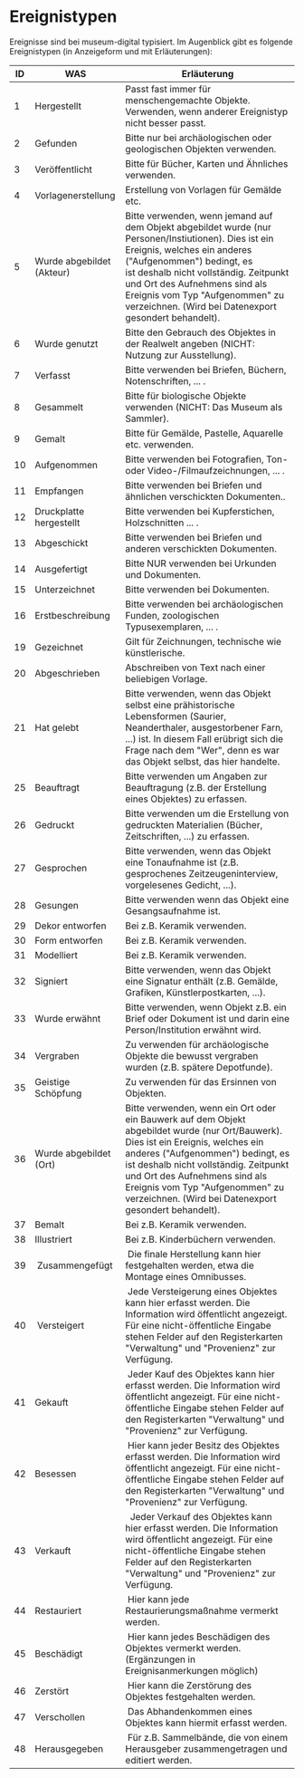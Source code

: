 Ereignistypen
=============

Ereignisse sind bei museum-digital typisiert. Im Augenblick gibt es
folgende Ereignistypen (in Anzeigeform und mit Erläuterungen):

| ID  | WAS                       | Erläuterung                                                                                                                     |
|-----|---------------------------|---------------------------------------------------------------------------------------------------------------------------------|
| 1   | Hergestellt               | Passt fast immer für menschengemachte Objekte. Verwenden, wenn anderer Ereignistyp nicht besser passt.                          |
| 2   | Gefunden                  | Bitte nur bei archäologischen oder geologischen Objekten verwenden.                                                             |
| 3   | Veröffentlicht            | Bitte für Bücher, Karten und Ähnliches verwenden.                                                                               |
| 4   | Vorlagenerstellung        | Erstellung von Vorlagen für Gemälde etc.                                                                                        |
| 5   | Wurde abgebildet (Akteur) | Bitte verwenden, wenn jemand auf dem Objekt abgebildet wurde (nur Personen/Instiutionen). Dies ist ein Ereignis, welches ein anderes (\"Aufgenommen\") bedingt, es ist deshalb nicht vollständig. Zeitpunkt und Ort des Aufnehmens sind als Ereignis vom Typ \"Aufgenommen\" zu verzeichnen. (Wird bei Datenexport gesondert behandelt). |
| 6   | Wurde genutzt             | Bitte den Gebrauch des Objektes in der Realwelt angeben (NICHT: Nutzung zur Ausstellung).                                       |
| 7   | Verfasst                  | Bitte verwenden bei Briefen, Büchern, Notenschriften, \... .                                                                    |
| 8   | Gesammelt                 | Bitte für biologische Objekte verwenden (NICHT: Das Museum als Sammler).                                                        |
| 9   | Gemalt                    | Bitte für Gemälde, Pastelle, Aquarelle etc. verwenden.                                                                          |
| 10  | Aufgenommen               | Bitte verwenden bei Fotografien, Ton- oder Video-/Filmaufzeichnungen, \... .                                                    |
| 11  | Empfangen                 | Bitte verwenden bei Briefen und ähnlichen verschickten Dokumenten..                                                             |
| 12  | Druckplatte hergestellt   | Bitte verwenden bei Kupferstichen, Holzschnitten \... .                                                                         |
| 13  | Abgeschickt               | Bitte verwenden bei Briefen und anderen verschickten Dokumenten.                                                                |
| 14  | Ausgefertigt              | Bitte NUR verwenden bei Urkunden und Dokumenten.                                                                                |
| 15  | Unterzeichnet             | Bitte verwenden bei Dokumenten.                                                                                                 |
| 16  | Erstbeschreibung          | Bitte verwenden bei archäologischen Funden, zoologischen Typusexemplaren, \... .                                                |
| 19  | Gezeichnet                | Gilt für Zeichnungen, technische wie künstlerische.                                                                             |
| 20  | Abgeschrieben             | Abschreiben von Text nach einer beliebigen Vorlage.                                                                             |
| 21  | Hat gelebt                | Bitte verwenden, wenn das Objekt selbst eine prähistorische Lebensformen (Saurier, Neanderthaler, ausgestorbener Farn, \...) ist. In diesem Fall erübrigt sich die Frage nach dem \"Wer\", denn es war das Objekt selbst, das hier handelte. |
| 25  | Beauftragt                | Bitte verwenden um Angaben zur Beauftragung (z.B. der Erstellung eines Objektes) zu erfassen.                                   |
| 26  | Gedruckt                  | Bitte verwenden um die Erstellung von gedruckten Materialien (Bücher, Zeitschriften, \...) zu erfassen.                         |
| 27  | Gesprochen                | Bitte verwenden, wenn das Objekt eine Tonaufnahme ist (z.B. gesprochenes Zeitzeugeninterview, vorgelesenes Gedicht, \...).      |
| 28  | Gesungen                  | Bitte verwenden wenn das Objekt eine Gesangsaufnahme ist.                                                                       |
| 29  | Dekor entworfen           | Bei z.B. Keramik verwenden.                                                                                                     |
| 30  | Form entworfen            | Bei z.B. Keramik verwenden.                                                                                                     |
| 31  | Modelliert                | Bei z.B. Keramik verwenden.                                                                                                     |
| 32  | Signiert                  | Bitte verwenden, wenn das Objekt eine Signatur enthält (z.B. Gemälde, Grafiken, Künstlerpostkarten, \...).                      |
| 33  | Wurde erwähnt             | Bitte verwenden, wenn Objekt z.B. ein Brief oder Dokument ist und darin eine Person/Institution erwähnt wird.                   |
| 34  | Vergraben                 | Zu verwenden für archäologische Objekte die bewusst vergraben wurden (z.B. spätere Depotfunde).                                 |
| 35  | Geistige Schöpfung        | Zu verwenden für das Ersinnen von Objekten.                                                                                     |
| 36  | Wurde abgebildet (Ort)    | Bitte verwenden, wenn ein Ort oder ein Bauwerk auf dem Objekt abgebildet wurde (nur Ort/Bauwerk). Dies ist ein Ereignis, welches ein anderes (\"Aufgenommen\") bedingt, es ist deshalb nicht vollständig. Zeitpunkt und Ort des Aufnehmens sind als Ereignis vom Typ \"Aufgenommen\" zu verzeichnen. (Wird bei Datenexport gesondert behandelt). |
| 37  | Bemalt                    | Bei z.B. Keramik verwenden.                                                                                                     |
| 38  | Illustriert               | Bei z.B. Kinderbüchern verwenden.                                                                                               |
| 39  | Zusammengefügt            | Die finale Herstellung kann hier festgehalten werden, etwa die Montage eines Omnibusses.                                        |
| 40  | Versteigert               | Jede Versteigerung eines Objektes kann hier erfasst werden. Die Information wird öffentlicht angezeigt. Für eine nicht-öffentliche Eingabe stehen Felder auf den Registerkarten \"Verwaltung\" und \"Provenienz\" zur Verfügung. |
| 41  | Gekauft                   | Jeder Kauf des Objektes kann hier erfasst werden. Die Information wird öffentlicht angezeigt. Für eine nicht-öffentliche Eingabe stehen Felder auf den Registerkarten \"Verwaltung\" und \"Provenienz\" zur Verfügung. |
| 42  | Besessen                  | Hier kann jeder Besitz des Objektes erfasst werden. Die Information wird öffentlicht angezeigt. Für eine nicht-öffentliche Eingabe stehen Felder auf den Registerkarten \"Verwaltung\" und \"Provenienz\" zur Verfügung. |
| 43  | Verkauft                  |  Jeder Verkauf des Objektes kann hier erfasst werden. Die Information wird öffentlicht angezeigt. Für eine nicht-öffentliche Eingabe stehen Felder auf den Registerkarten \"Verwaltung\" und \"Provenienz\" zur Verfügung. |
| 44  | Restauriert               | Hier kann jede Restaurierungsmaßnahme vermerkt werden.                                                                          |
| 45  | Beschädigt                | Hier kann jedes Beschädigen des Objektes vermerkt werden. (Ergänzungen in Ereignisanmerkungen möglich)                          |
| 46  | Zerstört                  | Hier kann die Zerstörung des Objektes festgehalten werden.                                                                      |
| 47  | Verschollen               | Das Abhandenkommen eines Objektes kann hiermit erfasst werden.                                                                  |
| 48  | Herausgegeben             | Für z.B. Sammelbände, die von einem Herausgeber zusammengetragen und editiert werden.                                           |

